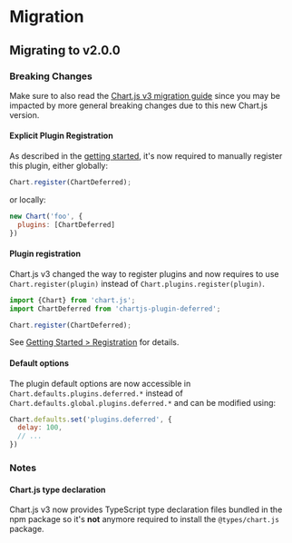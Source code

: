 # Migration

## Migrating to v2.0.0

### Breaking Changes

Make sure to also read the [Chart.js v3 migration guide](https://www.chartjs.org/docs/latest/getting-started/v3-migration.html) since you may be impacted by more general breaking changes due to this new Chart.js version.

#### Explicit Plugin Registration

As described in the [getting started](getting-started.md#integration), it's now required to manually register this plugin, either globally:

```js
Chart.register(ChartDeferred);
```

or locally:

```js
new Chart('foo', {
  plugins: [ChartDeferred]
})
```

#### Plugin registration

Chart.js v3 changed the way to register plugins and now requires to use `Chart.register(plugin)` instead of `Chart.plugins.register(plugin)`.

```js
import {Chart} from 'chart.js';
import ChartDeferred from 'chartjs-plugin-deferred';

Chart.register(ChartDeferred);
```

See [Getting Started > Registration](getting-started.html#registration) for details.

#### Default options

The plugin default options are now accessible in `Chart.defaults.plugins.deferred.*` instead of `Chart.defaults.global.plugins.deferred.*` and can be modified using:

```js
Chart.defaults.set('plugins.deferred', {
  delay: 100,
  // ...
})
```

### Notes

#### Chart.js type declaration <Badge text="TS only"/>

Chart.js v3 now provides TypeScript type declaration files bundled in the npm package so it's **not** anymore required to install the `@types/chart.js` package.
